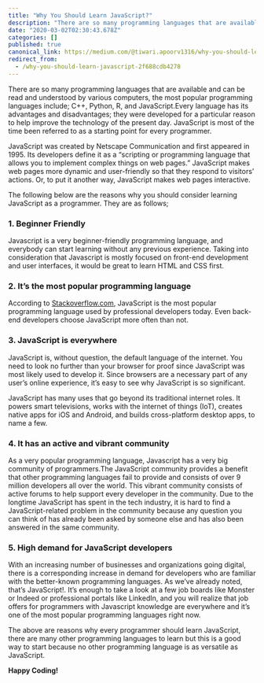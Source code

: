 ```yaml
---
title: "Why You Should Learn JavaScript?"
description: "There are so many programming languages that are available and can be read and understood by various computers, the most popular…"
date: "2020-03-02T02:30:43.678Z"
categories: []
published: true
canonical_link: https://medium.com/@tiwari.apoorv1316/why-you-should-learn-javascript-2f688cdb4278
redirect_from:
  - /why-you-should-learn-javascript-2f688cdb4278
---
```


There are so many programming languages that are available and can be read and understood by various computers, the most popular programming languages include; C++, Python, R, and JavaScript.Every language has its advantages and disadvantages; they were developed for a particular reason to help improve the technology of the present day. JavaScript is most of the time been referred to as a starting point for every programmer.

JavaScript was created by Netscape Communication and first appeared in 1995. Its developers define it as a “scripting or programming language that allows you to implement complex things on web pages.” JavaScript makes web pages more dynamic and user-friendly so that they respond to visitors’ actions. Or, to put it another way, JavaScript makes web pages interactive.

The following below are the reasons why you should consider learning JavaScript as a programmer. They are as follows;

### 1\. Beginner Friendly

Javascript is a very beginner-friendly programming language, and everybody can start learning without any previous experience. Taking into consideration that Javascript is mostly focused on front-end development and user interfaces, it would be great to learn HTML and CSS first.

### 2\. It’s the most popular programming language

According to [Stackoverflow.com](https://insights.stackoverflow.com/survey/2019#technology), JavaScript is the most popular programming language used by professional developers today. Even back-end developers choose JavaScript more often than not.

### **3\. JavaScript is everywhere**

JavaScript is, without question, the default language of the internet. You need to look no further than your browser for proof since JavaScript was most likely used to develop it. Since browsers are a necessary part of any user’s online experience, it’s easy to see why JavaScript is so significant.

JavaScript has many uses that go beyond its traditional internet roles. It powers smart televisions, works with the internet of things (IoT), creates native apps for iOS and Android, and builds cross-platform desktop apps, to name a few.

### 4\. It has an active and vibrant community

As a very popular programming language, Javascript has a very big community of programmers.The JavaScript community provides a benefit that other programming languages fail to provide and consists of over 9 million developers all over the world. This vibrant community consists of active forums to help support every developer in the community. Due to the longtime JavaScript has spent in the tech industry, it is hard to find a JavaScript-related problem in the community because any question you can think of has already been asked by someone else and has also been answered in the same community.

### 5\. Hi**gh demand for JavaScript developers**

With an increasing number of businesses and organizations going digital, there is a corresponding increase in demand for developers who are familiar with the better-known programming languages. As we’ve already noted, that’s JavaScript!. It’s enough to take a look at a few job boards like Monster or Indeed or professional portals like LinkedIn, and you will realize that job offers for programmers with Javascript knowledge are everywhere and it’s one of the most popular programming languages right now.

The above are reasons why every programmer should learn JavaScript, there are many other programming languages to learn but this is a good way to start because no other programming language is as versatile as JavaScript.

**Happy Coding!**

